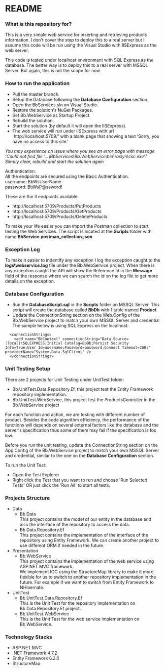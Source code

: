 # README #



### What is this repository for? ###

This is a very simple web service for inserting and retrieving products information. I don't cover the step to deploy this to a real server but I assume this code will be run using the Visual Studio with IISExpress as the web server.

This code is tested under localhost environment with SQL Express as the database. The better way is to deploy this to a real server with MSSQL Server. But again, this is not the scope for now.

### How to run the application ###

* Pull the master branch.
* Setup the Database following the **Database Configuration** section.
* Open the BbServices.sln on Visual Studio.
* Restore the solution's NuGet Packages.
* Set Bb.WebService as Startup Project.
* Rebuild the solution.
* Start the solution (by default it will open the IISExpress).
* The web service will run under IISExpress with url 'http://localhost:5709/' with a blank page that showing a text 'Sorry, you have no access to this site.'

*You may experience an issue where you see an error page with message 'Could not find file '...\BbServices\Bb.WebService\bin\roslyn\csc.exe'.' Simply clear, rebuild and start the solution again*

Authentication:
<br>
All the endpoints are secured using the Basic Authentication.
<br>
username: BbWsUserName
<br>
password: BbWsP@ssword!
<br>

These are the 3 endpoints available.
* http://localhost:5709/Products/PutProducts
* http://localhost:5709/Products/GetProducts
* http://localhost:5709/Products/DeleteProducts

To make your life easier you can import the Postman collection to start testing the Web Services. The script is located at the **Scripts** folder with name **BbService.postman_collection.json**

### Exception Log ###
To make it easier to indentify any exception I log the exception caught to the **logs\webservice.log** file under the Bb.WebService project. When there is any exception caught the API will show the Reference Id in the **Message** field of the response where we can search the id on the log file to get more details on the exception.

### Database Configuration ###
* Run the **DatabaseScript.sql** in the **Scripts** folder on MSSQL Server. This script will create the database called **BbDb** with 1 table named **Product**
* Update the ConnectionString section on the Web.Config of the Bb.WebService project to match your own MSSQL Server and credential
The sample below is using SQL Express on the localhost:

```
  <connectionStrings>
    <add name="BbContext" connectionString="Data Source=(local)\SQLEXPRESS;Initial Catalog=BbDb;Persist Security Info=True;User Id=username;Password=password;Connect Timeout=300;" providerName="System.Data.SqlClient" />
  </connectionStrings>
```

### Unit Testing Setup ###
There are 2 projects for Unit Testing under UnitTest folder:
* Bb.UnitTest.Data.Repository.Ef, this project test the Entity Framework repository implementation.
* Bb.UnitTest.WebService, this project test the ProductsController in the Bb.WebService project

For each function and action, we are testing with different number of product. Besides the code algorithm efficiency, the performance of the functions will depends on several external factors like the database and the server's specification thus some of them may fail if the specification is too low.

Before you run the unit testing, update the ConnectionString section on the App.Config of the Bb.WebService project to match your own MSSQL Server and credential, similar to the one on the **Database Configuration** section.

To run the Unit Test:
* Open the Test Explorer
* Right click the Test that you want to run and choose 'Run Selected Tests' OR just click the 'Run All' to start all tests.

### Projects Structure ###
- Data
  - Bb.Data
    <br>This project contains the model of our entity in the database and also the interface of the repository to access the data.
  - Bb.Data.Repository.Ef
    <br>This project contains the implementation of the interface of the repository using Entity Framework. We can create another project to use different ORM if needed in the future.
- Presentation
  - Bb.WebService
    <br>This project contains the implementation of the web service using ASP.NET MVC framework.
    <br>We implement IOC using the StructureMap library to make it more flexible for us to switch to another repository implementation in the future. For example if we want to switch from Entity Framework to NHibernate.
- UnitTest
  - Bb.UnitTest.Data.Repository.Ef
    <br>This is the Unit Test for the repository implementation on Bb.Data.Repository.Ef project.
  - Bb.UnitTest.WebService
    <br>This is the Unit Test for the web service implementation on Bb.WebService.
  
### Technology Stacks ###
* ASP.NET MVC
* .NET Framework 4.7.2
* Entity Framework 6.3.0
* StructureMap

